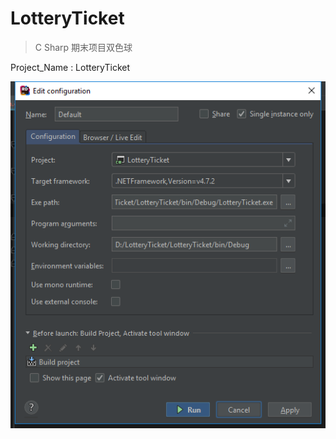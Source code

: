 # LotteryTicket
> C Sharp 期末项目双色球    

  



Project_Name : LotteryTicket

![1528381992179](images/1528381992179.png)